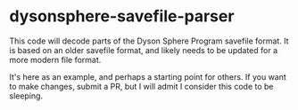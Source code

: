 # dysonsphere-savefile-parser

This code will decode parts of the Dyson Sphere Program savefile format.  It is based on
an older savefile format, and likely needs to be updated for a more modern file format.

It's here as an example, and perhaps a starting point for others.  If you want to make changes,
submit a PR, but I will admit I consider this code to be sleeping.
